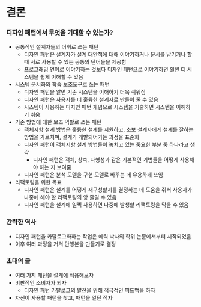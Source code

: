 # 결론
### 디자인 패턴에서 무엇을 기대할 수 있는가?
- 공통적인 설계자들의 어휘로 쓰는 패턴
  - 디자인 패턴은 설계자가 설계 대안책에 대해 이야기하거나 문서를 남기거나 할 때 서로 사용할 수 있는 공통의 단어들을 제공함
  - 프로그래밍 언어로 이야기하는 것보다 디자인 패턴으로 이야기하면 훨씬 더 시스템을 쉽게 이해할 수 있음
- 시스템 문서화와 학습 보조도구로 쓰는 패턴
  - 디자인 패턴을 알면 기존 시스템을 이해하기 더욱 쉬워짐
  - 디자인 패턴은 사용자를 더 훌륭한 설계자로 만들어 줄 수 있음
  - 시스템이 사용하는 디자인 패턴 개념으로 시스템을 기술하면 시스템을 이해하기 쉬움
- 기존 방법에 대한 보조 역할로 쓰는 패턴
  - 객체지향 설계 방법은 훌륭한 설계를 지원하고, 초보 설계자에게 설계를 잘하는 방법을 가르치며, 설계가 개발되어가는 과정을 표준화
  - 디자인 패턴이 객체지향 설계 방법들이 놓치고 있는 중요한 부분 중 하나라고 생각
    - 디자인 패턴은 객체, 상속, 다형성과 같은 기본적인 기법들을 어떻게 사용해야 하는 지 보여줌
  - 디자인 패턴은 분석 모델을 구현 모델로 바꾸는 데 유용하게 쓰임
- 리팩토링을 위한 목표
  - 디자인 패턴은 설계를 어떻게 재구성할지를 결정하는 데 도움을 줘서 사용자가 나중에 해야 할 리팩토링의 양 줄일 수 있음
  - 디자인 패턴을 설계에 일찍 사용하면 나중에 발생할 리팩토링을 막을 수 있음

### 간략한 역사
- 디자인 패턴을 카탈로그화하는 작업은 에릭 박사의 학위 논문에서부터 시작되었음
- 이후 여러 과정을 거쳐 단행본을 만들기로 결정

### 초대의 글
- 여러 가지 패턴을 설계에 적용해보자
- 비판적인 소비자가 되자
  - 디자인 패턴 카탈로그의 발전을 위해 적극적인 피드백을 하자
- 자신이 사용할 패턴을 찾고, 패턴을 일단 적자